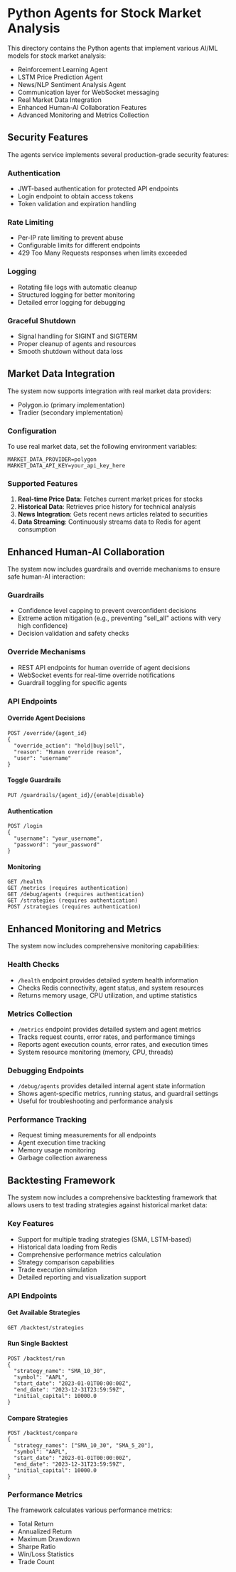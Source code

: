 # Python Agents for Stock Market Analysis

This directory contains the Python agents that implement various AI/ML models for stock market analysis:
- Reinforcement Learning Agent
- LSTM Price Prediction Agent
- News/NLP Sentiment Analysis Agent
- Communication layer for WebSocket messaging
- Real Market Data Integration
- Enhanced Human-AI Collaboration Features
- Advanced Monitoring and Metrics Collection

## Security Features

The agents service implements several production-grade security features:

### Authentication
- JWT-based authentication for protected API endpoints
- Login endpoint to obtain access tokens
- Token validation and expiration handling

### Rate Limiting
- Per-IP rate limiting to prevent abuse
- Configurable limits for different endpoints
- 429 Too Many Requests responses when limits exceeded

### Logging
- Rotating file logs with automatic cleanup
- Structured logging for better monitoring
- Detailed error logging for debugging

### Graceful Shutdown
- Signal handling for SIGINT and SIGTERM
- Proper cleanup of agents and resources
- Smooth shutdown without data loss

## Market Data Integration

The system now supports integration with real market data providers:
- Polygon.io (primary implementation)
- Tradier (secondary implementation)

### Configuration

To use real market data, set the following environment variables:
```
MARKET_DATA_PROVIDER=polygon
MARKET_DATA_API_KEY=your_api_key_here
```

### Supported Features

1. **Real-time Price Data**: Fetches current market prices for stocks
2. **Historical Data**: Retrieves price history for technical analysis
3. **News Integration**: Gets recent news articles related to securities
4. **Data Streaming**: Continuously streams data to Redis for agent consumption

## Enhanced Human-AI Collaboration

The system now includes guardrails and override mechanisms to ensure safe human-AI interaction:

### Guardrails
- Confidence level capping to prevent overconfident decisions
- Extreme action mitigation (e.g., preventing "sell_all" actions with very high confidence)
- Decision validation and safety checks

### Override Mechanisms
- REST API endpoints for human override of agent decisions
- WebSocket events for real-time override notifications
- Guardrail toggling for specific agents

### API Endpoints

#### Override Agent Decisions
```
POST /override/{agent_id}
{
  "override_action": "hold|buy|sell",
  "reason": "Human override reason",
  "user": "username"
}
```

#### Toggle Guardrails
```
PUT /guardrails/{agent_id}/{enable|disable}
```

#### Authentication
```
POST /login
{
  "username": "your_username",
  "password": "your_password"
}
```

#### Monitoring
```
GET /health
GET /metrics (requires authentication)
GET /debug/agents (requires authentication)
GET /strategies (requires authentication)
POST /strategies (requires authentication)
```

## Enhanced Monitoring and Metrics

The system now includes comprehensive monitoring capabilities:

### Health Checks
- `/health` endpoint provides detailed system health information
- Checks Redis connectivity, agent status, and system resources
- Returns memory usage, CPU utilization, and uptime statistics

### Metrics Collection
- `/metrics` endpoint provides detailed system and agent metrics
- Tracks request counts, error rates, and performance timings
- Reports agent execution counts, error rates, and execution times
- System resource monitoring (memory, CPU, threads)

### Debugging Endpoints
- `/debug/agents` provides detailed internal agent state information
- Shows agent-specific metrics, running status, and guardrail settings
- Useful for troubleshooting and performance analysis

### Performance Tracking
- Request timing measurements for all endpoints
- Agent execution time tracking
- Memory usage monitoring
- Garbage collection awareness

## Backtesting Framework

The system now includes a comprehensive backtesting framework that allows users to test trading strategies against historical market data:

### Key Features
- Support for multiple trading strategies (SMA, LSTM-based)
- Historical data loading from Redis
- Comprehensive performance metrics calculation
- Strategy comparison capabilities
- Trade execution simulation
- Detailed reporting and visualization support

### API Endpoints

#### Get Available Strategies
```
GET /backtest/strategies
```

#### Run Single Backtest
```
POST /backtest/run
{
  "strategy_name": "SMA_10_30",
  "symbol": "AAPL",
  "start_date": "2023-01-01T00:00:00Z",
  "end_date": "2023-12-31T23:59:59Z",
  "initial_capital": 10000.0
}
```

#### Compare Strategies
```
POST /backtest/compare
{
  "strategy_names": ["SMA_10_30", "SMA_5_20"],
  "symbol": "AAPL",
  "start_date": "2023-01-01T00:00:00Z",
  "end_date": "2023-12-31T23:59:59Z",
  "initial_capital": 10000.0
}
```

### Performance Metrics
The framework calculates various performance metrics:
- Total Return
- Annualized Return
- Maximum Drawdown
- Sharpe Ratio
- Win/Loss Statistics
- Trade Count